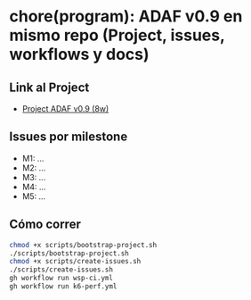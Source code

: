 # chore(program): ADAF v0.9 en mismo repo (Project, issues, workflows y docs)

## Link al Project
- [Project ADAF v0.9 (8w)](<agregar-url-del-project>)

## Issues por milestone
- M1: ...
- M2: ...
- M3: ...
- M4: ...
- M5: ...

## Cómo correr
```bash
chmod +x scripts/bootstrap-project.sh
./scripts/bootstrap-project.sh
chmod +x scripts/create-issues.sh
./scripts/create-issues.sh
gh workflow run wsp-ci.yml
gh workflow run k6-perf.yml
```

